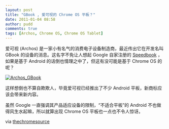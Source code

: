 ```yaml
---
layout: post
title: "GBook , 爱可视的 Chrome OS 平板？"
date: 2011-01-04 08:58
author: pudd
comments: true
tags: [Archos, Chrome OS, Chrome OS Tablet]
---
```

爱可视 (Archos) 是一家小有名气的消费电子设备制造商，最近传出它在开发名叫 GBook 的设备的消息。这名字不免让人想起 Google 自家注册的 [Speedbook](http://www.chromi.org/archives/6883) ，如果是基于 Android 的话倒也情理之中了，但这有没可能是基于 Chrome OS 的呢？

<a href="http://img.chromi.org/2011/01/6152921_3430_625x625.jpg">![](http://img.chromi.org/2011/01/6152921_3430_625x625.jpg "Archos_GBook")</a>

这样想倒也不算自欺欺人，毕竟爱可视已经推出了不少 Android 平板，新商标应该会带来新内容。

虽然 Google 一直强调其产品适应设备的限制，“不适合平板”的 Android 不也做得风生水起嘛，所以就算出现 Chrome OS 平板也一点也不令人惊讶。

via [thechromesource](http://www.thechromesource.com/google-based-gbook-coming-from-archos/)
